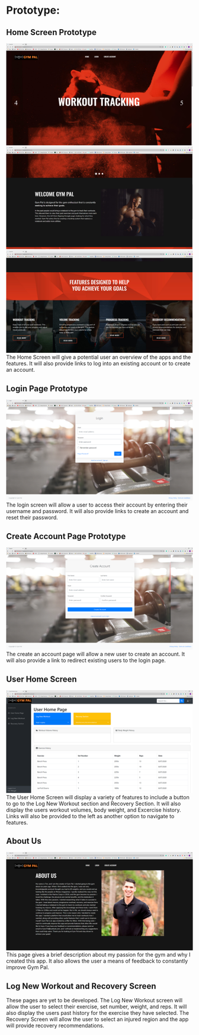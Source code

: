 # Prototype:

## Home Screen Prototype
![Home Screen Part 1](https://github.com/Tim-coder-ops/Gym-Pal/blob/master/Prototypes/HomeScreen1.PNG)
![Home Screen Part 2](https://github.com/Tim-coder-ops/Gym-Pal/blob/master/Prototypes/HomeScreen2.PNG)
![Home Screen Part 3](https://github.com/Tim-coder-ops/Gym-Pal/blob/master/Prototypes/HomeScreen3.PNG)
The Home Screen will give a potential user an overview of the apps and the features. It will also provide links to log into an existing account or to create an account.

## Login Page Prototype
![Login Screen](https://github.com/Tim-coder-ops/Gym-Pal/blob/master/Prototypes/LoginScreen.PNG)
The login screen will allow a user to access their account by entering their username and password. It will also provide links to create an account and reset their password.

## Create Account Page Prototype
![Register Screen](https://github.com/Tim-coder-ops/Gym-Pal/blob/master/Prototypes/RegisterScreen.PNG)
The create an account page will allow a new user to create an account. It will also provide a link to redirect existing users to the login page.

## User Home Screen
![User Home Screen](https://github.com/Tim-coder-ops/Gym-Pal/blob/master/Prototypes/UserHomeScreen.PNG)
The User Home Screen will display a variety of features to include a button to go to the Log New Workout section and Recovery Section. It will also display the users workout volumes, body weight, and Excercise history. Links will also be provided to the left as another option to navigate to features.

## About Us
![About Us](https://github.com/Tim-coder-ops/Gym-Pal/blob/master/Prototypes/AboutUs.PNG)
This page gives a brief description about my passion for the gym and why I created this app. It also allows the user a means of feedback to constantly improve Gym Pal.

## Log New Workout and Recovery Screen
These pages are yet to be developed. The Log New Workout screen will allow the user to select their exercise, set number, weight, and reps. It will also display the users past history for the exercise they have selected. The Recovery Screen will allow the user to select an injured region and the app will provide recovery recommendations.
